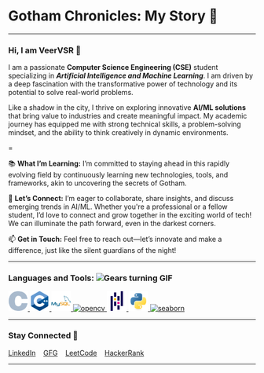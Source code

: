 # Gotham Chronicles: My Story 🦇

---


### Hi, I am **VeerVSR** 🌃

I am a passionate **Computer Science Engineering (CSE)** student specializing in ***Artificial Intelligence and Machine Learning***. I am driven by a deep fascination with the transformative power of technology and its potential to solve real-world problems.

Like a shadow in the city, I thrive on exploring innovative **AI/ML solutions** that bring value to industries and create meaningful impact. My academic journey has equipped me with strong technical skills, a problem-solving mindset, and the ability to think creatively in dynamic environments.

=

📚 **What I’m Learning:**
I’m committed to staying ahead in this rapidly evolving field by continuously learning new technologies, tools, and frameworks, akin to uncovering the secrets of Gotham.

🤝 **Let’s Connect:**
I’m eager to collaborate, share insights, and discuss emerging trends in AI/ML. Whether you're a professional or a fellow student, I’d love to connect and grow together in the exciting world of tech! We can illuminate the path forward, even in the darkest corners.

📫 **Get in Touch:**
Feel free to reach out—let’s innovate and make a difference, just like the silent guardians of the night!

---

### Languages and Tools: <img src="https://media.giphy.com/media/v1.Y2lkPTc5MGI3NjExZzVsM216dm44dnNnMGt6cjZtYmVnaGZ5Zm1hOXJ1bm9vZWZqMW4wMSZlcD12MV9pbnRlcm5hbF9naWZfYnlfaWQmY3Q9Zw/26ufj00q7sK6dD6sM/giphy.gif" alt="Gears turning GIF" width="30" height="30"/>
<p align="left">
  <a href="https://www.cprogramming.com/" target="_blank" rel="noreferrer"> <img src="https://raw.githubusercontent.com/devicons/devicon/master/icons/c/c-original.svg" alt="c" width="40" height="40"/> </a>
  <a href="https://www.w3schools.com/cpp/" target="_blank" rel="noreferrer"> <img src="https://raw.githubusercontent.com/devicons/devicon/master/icons/cplusplus/cplusplus-original.svg" alt="cplusplus" width="40" height="40"/> </a>
  <a href="https://www.mysql.com/" target="_blank" rel="noreferrer"> <img src="https://raw.githubusercontent.com/devicons/devicon/master/icons/mysql/mysql-original-wordmark.svg" alt="mysql" width="40" height="40"/> </a>
  <a href="https://opencv.org/" target="_blank" rel="noreferrer"> <img src="https://www.vectorlogo.zone/logos/opencv/opencv-icon.svg" alt="opencv" width="40" height="40"/> </a>
  <a href="https://pandas.pydata.org/" target="_blank" rel="noreferrer"> <img src="https://raw.githubusercontent.com/devicons/devicon/2ae2a900d2f041da66e950e4d48052658d850630/icons/pandas/pandas-original.svg" alt="pandas" width="40" height="40"/> </a>
  <a href="https://www.python.org" target="_blank" rel="noreferrer"> <img src="https://raw.githubusercontent.com/devicons/devicon/master/icons/python/python-original.svg" alt="python" width="40" height="40"/> </a>
  <a href="https://seaborn.pydata.org/" target="_blank" rel="noreferrer"> <img src="https://seaborn.pydata.org/_images/logo-mark-lightbg.svg" alt="seaborn" width="40" height="40"/> </a>
</p>

---
### Stay Connected 🦇
[LinkedIn](https://www.linkedin.com/in/veer-vsr-0a821931b/) &nbsp;&nbsp;
[GFG](https://www.geeksforgeeks.org/user/veervsr/) &nbsp;&nbsp;
[LeetCode](https://leetcode.com/u/VeerVSR/) &nbsp;&nbsp;
[HackerRank](https://www.hackerrank.com/profile/VeerVSR)

---
